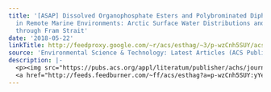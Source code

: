 ```yaml
---
title: '[ASAP] Dissolved Organophosphate Esters and Polybrominated Diphenyl Ethers
  in Remote Marine Environments: Arctic Surface Water Distributions and Net Transport
  through Fram Strait'
date: '2018-05-22'
linkTitle: http://feedproxy.google.com/~r/acs/esthag/~3/p-wzCnh5SUY/acs.est.8b01127
source: 'Environmental Science & Technology: Latest Articles (ACS Publications)'
description: |-
  <p><img src="https://pubs.acs.org/appl/literatum/publisher/achs/journals/content/esthag/0/esthag.ahead-of-print/acs.est.8b01127/20180522/images/medium/es-2018-011279_0006.gif" alt="TOC Graphic"/></p><div><cite>Environmental Science & Technology</cite></div><div>DOI: 10.1021/acs.est.8b01127</div><div class="feedflare">
  <a href="http://feeds.feedburner.com/~ff/acs/esthag?a=p-wzCnh5SUY:yYegRRC4Lzc:yIl2AUoC8zA"><img src="http://feeds.feedburner.com/~ff/acs/esthag?d=yIl2AUoC8zA" border="0"></img></a>
---
```

